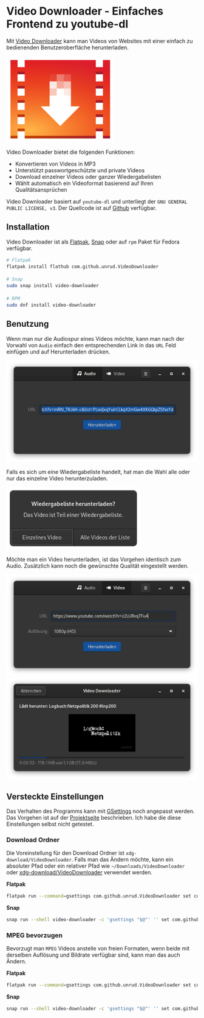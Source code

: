 # Video Downloader - Einfaches Frontend zu youtube-dl

Mit [Video Downloader](https://github.com/Unrud/video-downloader) kann man Videos von Websites mit einer einfach zu bedienenden Benutzeroberfläche herunterladen.

![](VideoDownloader.png)

Video Downloader bietet die folgenden Funktionen:

* Konvertieren von Videos in MP3
* Unterstützt passwortgeschützte und private Videos
* Download einzelner Videos oder ganzer Wiedergabelisten
* Wählt automatisch ein Videoformat basierend auf Ihren Qualitätsansprüchen

Video Downloader basiert auf `youtube-dl` und unterliegt der `GNU GENERAL PUBLIC LICENSE, v3`. Der Quellcode ist auf [Github](https://github.com/Unrud/video-downloader) verfügbar.

## Installation
Video Downloader ist als [Flatpak](https://flathub.org/apps/details/com.github.unrud.VideoDownloader), [Snap](https://snapcraft.io/video-downloader) oder auf `rpm` Paket für Fedora verfügbar.

```bash
# Flatpak
flatpak install flathub com.github.unrud.VideoDownloader

# Snap
sudo snap install video-downloader

# RPM
sudo dnf install video-downloader
```

## Benutzung
Wenn man nur die Audiospur eines Videos möchte, kann man nach der Vorwahl von `Audio` einfach den entsprechenden Link in das `URL` Feld einfügen und auf Herunterladen drücken.

![](audio.png)

Falls es sich um eine Wiedergabeliste handelt, hat man die Wahl alle oder nur das einzelne Video herunterzuladen.

![](playlist.png)

Möchte man ein Video herunterladen, ist das Vorgehen identisch zum Audio. Zusätzlich kann noch die gewünschte Qualität eingestellt werden.

![](video1.png)
![](video2.png)

## Versteckte Einstellungen
Das Verhalten des Programms kann mit [GSettings](https://developer.gnome.org/GSettings/) noch angepasst werden. Das Vorgehen ist auf der [Projektseite](https://github.com/Unrud/video-downloader#hidden-configuration-options) beschrieben. Ich habe die diese Einstellungen selbst nicht getestet.

### Download Ordner
Die Voreinstellung für den Download Ordner ist `xdg-download/VideoDownloader`. Falls man das Ändern möchte, kann ein absoluter Pfad oder ein relativer Pfad wie `~/Downloads/VideoDownloader` oder [xdg-download/VideoDownloader](https://wiki.ubuntuusers.de/Homeverzeichnis/#Vorgegebene-Verzeichnisse) verwendet werden.

**Flatpak**
```bash
flatpak run --command=gsettings com.github.unrud.VideoDownloader set com.github.unrud.VideoDownloader download-folder '~/VideoDownloader'
```
**Snap**
```bash
snap run --shell video-downloader -c 'gsettings "$@"' '' set com.github.unrud.VideoDownloader download-folder '~/VideoDownloader'
```
### MPEG bevorzugen
Bevorzugt man `MPEG` Videos anstelle von freien Formaten, wenn beide mit derselben Auflösung und Bildrate verfügbar sind, kann man das auch Ändern.

**Flatpak**
```bash
flatpak run --command=gsettings com.github.unrud.VideoDownloader set com.github.unrud.VideoDownloader prefer-mpeg true
```
**Snap**
```bash
snap run --shell video-downloader -c 'gsettings "$@"' '' set com.github.unrud.VideoDownloader prefer-mpeg true
```


